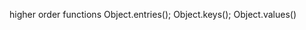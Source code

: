 <!-- 1)ასინქრონული პროგრამა სინქრონულთან შედარებით
2)event loop
3)ასინქრონული მეთოდები,
4)რა არის promise
5)custom promise შექმნა და error handling
6)promise.race, promise.all, promise.any, promise.allSettled
7)async/await
8)fetch api -->


higher order functions
Object.entries();
Object.keys();
Object.values()
